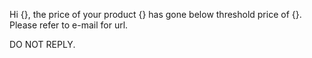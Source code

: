 Hi {}, the price of your product {} has gone below threshold price of 
{}. Please refer to e-mail for url.

DO NOT REPLY.